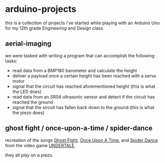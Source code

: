 # arduino-projects

this is a collection of projects i've started while playing with an Arduino Uno for my 12th grade Engineering and Design class.

## aerial-imaging
we were tasked with writing a program that can accomplish the following tasks:

* read data from a BMP180 barometer and calculate the height
* deliver a payload once a certain height has been reached with a servo motor
* signal that the circuit has reached aforementioned height (this is what the LED does)
* read data from an SR04 ultrasonic sensor and detect if the circuit has reached the ground
* signal that the sircuit has fallen back down to the ground (this is what the piezo does)

## ghost fight / once-upon-a-time / spider-dance

recreation of the songs [Ghost Fight](https://www.youtube.com/watch?v=Zz1bfhtKsHM), [Once Upon A Time](https://www.youtube.com/watch?v=s7RRgF5Ve_E), and [Spider Dance](https://www.youtube.com/watch?v=YZ3XjVVNagU) from the video game [UNDERTALE](http://undertale.com/).

they all play on a piezo.
